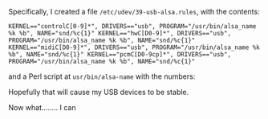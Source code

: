 
Specifically, I created a file `/etc/udev/39-usb-alsa.rules`, with the contents:

```
KERNEL=="controlC[0-9]*", DRIVERS=="usb", PROGRAM="/usr/bin/alsa_name %k %b", NAME="snd/%c{1}" KERNEL=="hwC[D0-9]*", DRIVERS=="usb", PROGRAM="/usr/bin/alsa_name %k %b", NAME="snd/%c{1}" KERNEL=="midiC[D0-9]*", DRIVERS=="usb", PROGRAM="/usr/bin/alsa_name %k %b", NAME="snd/%c{1}" KERNEL=="pcmC[D0-9cp]*", DRIVERS=="usb", PROGRAM="/usr/bin/alsa_name %k %b", NAME="snd/%c{1}"
```

and a Perl script at `usr/bin/alsa-name` with the numbers:









Hopefully that will cause my USB devices to be stable.

Now what........ I can 

